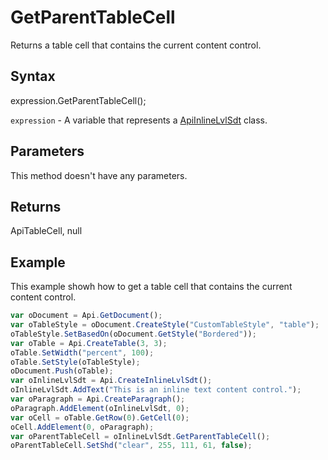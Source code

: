 # GetParentTableCell

Returns a table cell that contains the current content control.

## Syntax

expression.GetParentTableCell();

`expression` - A variable that represents a [ApiInlineLvlSdt](../ApiInlineLvlSdt.md) class.

## Parameters

This method doesn't have any parameters.

## Returns

ApiTableCell, null

## Example

This example showh how to get a table cell that contains the current content control.

```javascript
var oDocument = Api.GetDocument();
var oTableStyle = oDocument.CreateStyle("CustomTableStyle", "table");
oTableStyle.SetBasedOn(oDocument.GetStyle("Bordered"));
var oTable = Api.CreateTable(3, 3);
oTable.SetWidth("percent", 100);
oTable.SetStyle(oTableStyle);
oDocument.Push(oTable);
var oInlineLvlSdt = Api.CreateInlineLvlSdt();
oInlineLvlSdt.AddText("This is an inline text content control.");
var oParagraph = Api.CreateParagraph();
oParagraph.AddElement(oInlineLvlSdt, 0);
var oCell = oTable.GetRow(0).GetCell(0);
oCell.AddElement(0, oParagraph);
var oParentTableCell = oInlineLvlSdt.GetParentTableCell();
oParentTableCell.SetShd("clear", 255, 111, 61, false);
```
